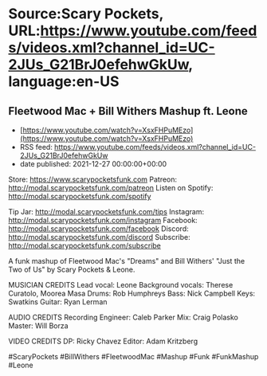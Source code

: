 # Source:Scary Pockets, URL:https://www.youtube.com/feeds/videos.xml?channel_id=UC-2JUs_G21BrJ0efehwGkUw, language:en-US

## Fleetwood Mac + Bill Withers Mashup ft. Leone
 - [https://www.youtube.com/watch?v=XsxFHPuMEzo](https://www.youtube.com/watch?v=XsxFHPuMEzo)
 - RSS feed: https://www.youtube.com/feeds/videos.xml?channel_id=UC-2JUs_G21BrJ0efehwGkUw
 - date published: 2021-12-27 00:00:00+00:00

Store: https://www.scarypocketsfunk.com
Patreon: http://modal.scarypocketsfunk.com/patreon
Listen on Spotify: http://modal.scarypocketsfunk.com/spotify

Tip Jar: http://modal.scarypocketsfunk.com/tips
Instagram: http://modal.scarypocketsfunk.com/instagram
Facebook: http://modal.scarypocketsfunk.com/facebook
Discord: http://modal.scarypocketsfunk.com/discord
Subscribe: http://modal.scarypocketsfunk.com/subscribe

A funk mashup of Fleetwood Mac's "Dreams" and Bill Withers' "Just the Two of Us" by Scary Pockets & Leone.

MUSICIAN CREDITS
Lead vocal: Leone
Background vocals: Therese Curatolo, Moorea Masa
Drums: Rob Humphreys
Bass: Nick Campbell
Keys: Swatkins
Guitar: Ryan Lerman

AUDIO CREDITS
Recording Engineer: Caleb Parker
Mix: Craig Polasko
Master: Will Borza

VIDEO CREDITS
DP: Ricky Chavez 
Editor: Adam Kritzberg

#ScaryPockets #BillWithers #FleetwoodMac #Mashup #Funk #FunkMashup #Leone

